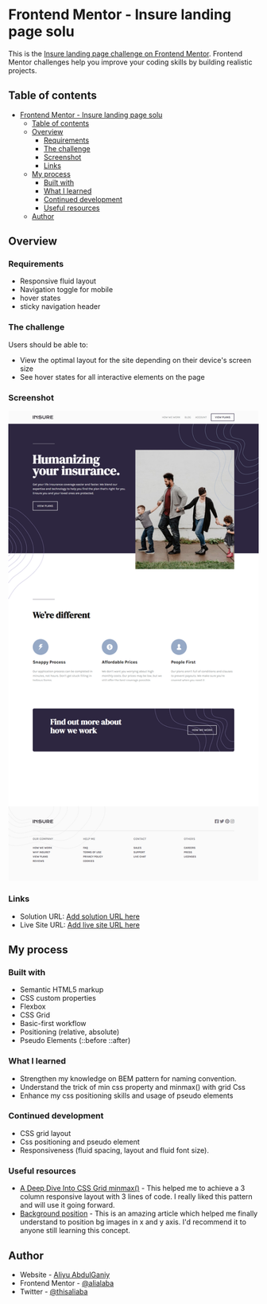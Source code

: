 # Frontend Mentor - Insure landing page solu
This is  the [Insure landing page challenge on Frontend Mentor](https://www.frontendmentor.io/challenges/insure-landing-page-uTU68JV8). Frontend Mentor challenges help you improve your coding skills by building realistic projects. 

## Table of contents

- [Frontend Mentor - Insure landing page solu](#frontend-mentor---insure-landing-page-solu)
  - [Table of contents](#table-of-contents)
  - [Overview](#overview)
    - [Requirements](#requirements)
    - [The challenge](#the-challenge)
    - [Screenshot](#screenshot)
    - [Links](#links)
  - [My process](#my-process)
    - [Built with](#built-with)
    - [What I learned](#what-i-learned)
    - [Continued development](#continued-development)
    - [Useful resources](#useful-resources)
  - [Author](#author)


## Overview
### Requirements
- Responsive fluid layout 
- Navigation toggle for mobile
- hover states
- sticky navigation header
### The challenge

Users should be able to:

- View the optimal layout for the site depending on their device's screen size
- See hover states for all interactive elements on the page

### Screenshot

![insure landing page](./images/screenshot.png)


### Links

- Solution URL: [Add solution URL here](https://github.com/alialaba/frontend-mentor-challenge/tree/main/insure-landing-page)
- Live Site URL: [Add live site URL here](https://best-insure-landingpage.netlify.app)

## My process

### Built with

- Semantic HTML5 markup
- CSS custom properties
- Flexbox
- CSS Grid
- Basic-first workflow
- Positioning (relative, absolute)
- Pseudo Elements (::before ::after)

### What I learned
- Strengthen my knowledge on BEM pattern for naming convention.
- Understand the trick of min css property and minmax() with grid Css
- Enhance my css positioning skills and usage of pseudo elements


### Continued development
- CSS grid layout
- Css positioning and pseudo element
- Responsiveness (fluid spacing, layout and fluid font size). 

### Useful resources

- [A Deep Dive Into CSS Grid minmax()](https://ishadeed.com/article/css-grid-minmax/) - This helped me  to achieve a 3 column responsive layout with 3 lines of code. I really liked this pattern and will use it going forward.
- [Background position](https://css-tricks.com/almanac/properties/b/background-position/) - This is an amazing article which helped me finally understand to position bg images in x and y axis. I'd recommend it to anyone still learning this concept.


## Author

- Website - [Aliyu AbdulGaniy](https://www.github.com/alialaba)
- Frontend Mentor - [@alialaba](https://www.frontendmentor.io/profile/alialaba)
- Twitter - [@thisaliaba](https://www.twitter.com/thisaliaba)


